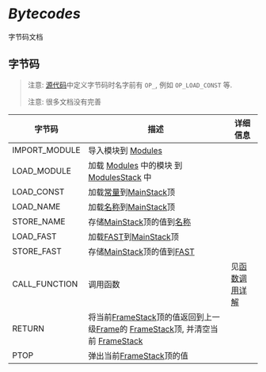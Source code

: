 # *Bytecodes*
字节码文档

## 字节码
> 注意: [源代码](../../src/tokens2bytecodes/types.go)中定义字节码时名字前有 `OP_`, 例如 `OP_LOAD_CONST` 等.
> 
> 注意: 很多文档没有完善 <!-- TODO: 完善文档 -->

| 字节码        | 描述                                                                                                                                                                                                 | 详细信息                                                        |
| ------------- | ---------------------------------------------------------------------------------------------------------------------------------------------------------------------------------------------------- | --------------------------------------------------------------- |
| IMPORT_MODULE | 导入模块到 [Modules](../运行时数据/Modules.md)                                                                                                                                                       |                                                                 |
| LOAD_MODULE   | 加载 [Modules](../运行时数据/Modules.md) 中的模块 到 [ModulesStack](../运行时数据/ModulesStack.md)  中                                                                                               |                                                                 |
| LOAD_CONST    | 加载[常量](../types/data-types.md#常量)到[MainStack](../运行时数据/MainStack.md)顶                                                                                                                   |                                                                 |
| LOAD_NAME     | 加载[名称](../运行时数据/NAME.md)到[MainStack](../运行时数据/MainStack.md)顶                                                                                                                         |                                                                 |
| STORE_NAME    | 存储[MainStack](../运行时数据/MainStack.md)顶的值到[名称](../运行时数据/名称.md)                                                                                                                     |                                                                 |
| LOAD_FAST     | 加载[FAST](../运行时数据/FAST.md)到[MainStack](../运行时数据/MainStack.md)顶                                                                                                                         |                                                                 |
| STORE_FAST    | 存储[MainStack](../运行时数据/MainStack.md)顶的值到[FAST](../运行时数据/FAST.md)                                                                                                                     |                                                                 |
| CALL_FUNCTION | 调用函数                                                                                                                                                                                             | 见[函数调用详解](../技术逻辑/函数调用.md#字节码-call_function-) |
| RETURN        | 将当前[FrameStack](../运行时数据/FrameStack.md)顶的值返回到上一级[Frame](../运行时数据/Frame.md)的 [FrameStack](../运行时数据/FrameStack.md)顶, 并清空当前 [FrameStack](../运行时数据/FrameStack.md) |                                                                 |
| PTOP          | 弹出当前[FrameStack](../运行时数据/FrameStack.md)顶的值                                                                                                                                              |                                                                 |
